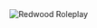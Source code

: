 <img src="https://discordapp.com/api/guilds/878711409691750441/widget.png?style=banner2" alt="Redwood Roleplay"/>
